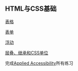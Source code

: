 ## HTML与CSS基础

[表格](http://t.75team.com/video/play?id=20_80_20161228192333f707283e-62ce-47cb-96f3-c46677d46cf5)

[表单](http://t.75team.com/video/play?id=22_88_2016122909335835d0f704-3e84-44f5-8ce3-d21bc0efb0d5)

[浮动](http://t.75team.com/video/play?id=33_132_20161229102840882e1ced-8826-4f76-97ee-d1938b8ea4b0)

[层叠、继承和CSS单位](http://t.75team.com/video/play?id=36_144_20161229190544211b02f9-8b8f-4425-96cf-196dc5cfe67c)

完成[Applied Accessibility](https://learn.freecodecamp.org/responsive-web-design/applied-accessibility)所有练习